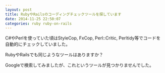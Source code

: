 ```yaml
---
layout: post
title: RubyやRailsのコーディングチェックツールを探しています
date: 2014-11-25 22:50:07
categories: ruby ruby-on-rails
---
```

<p>C#やPerlを使っていた頃はStyleCop, FxCop, Perl::Critic, Perltidy等でコードを自動的にチェックしていました。</p>

<p>RubyやRailsでも同じようなツールはありますか？</p>

<p>Googleで検索してみましたが、これというツールが見つかりませんでした。</p>
